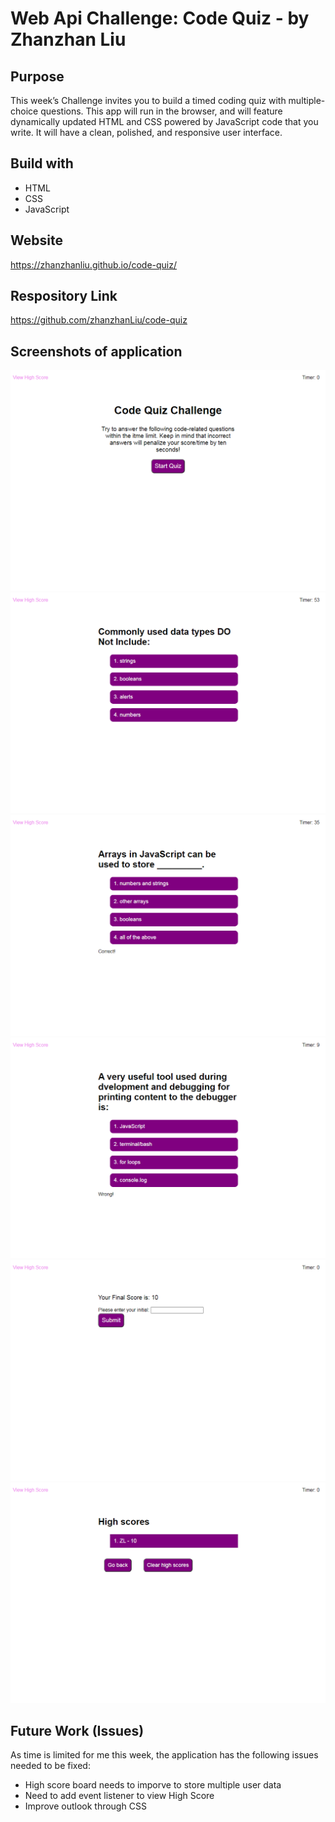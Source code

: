 # Web Api Challenge: Code Quiz - by Zhanzhan Liu

## Purpose
This week’s Challenge invites you to build a timed coding quiz with multiple-choice questions. This app will run in the browser, and will feature dynamically updated HTML and CSS powered by JavaScript code that you write. It will have a clean, polished, and responsive user interface.

## Build with
* HTML
* CSS
* JavaScript

## Website
https://zhanzhanliu.github.io/code-quiz/

## Respository Link
https://github.com/zhanzhanLiu/code-quiz

## Screenshots of application
![welcome](./assets/images/screenshot-1.png)
![question1](./assets/images/screenshot-2.png)
![question2](./assets/images/screenshot-3.png)
![question3](./assets/images/screenshot-4.png)
![result](./assets/images/screenshot-5.png)
![score](./assets/images/screenshot-6.png)

## Future Work (Issues)
As time is limited for me this week, the application has the following issues needed to be fixed: 
* High score board needs to imporve to store multiple user data
* Need to add event listener to view High Score
* Improve outlook through CSS
